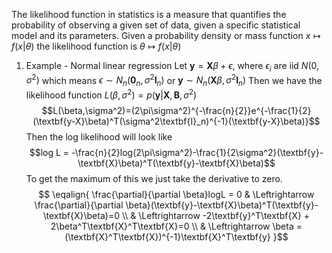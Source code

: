 The likelihood function in statistics is a measure that quantifies the probability of observing a given set of data, given a specific statistical model and its parameters.
Given a probability density or mass function $x \mapsto f(x|\theta)$ the likelihood function is $\theta \mapsto f(x|\theta)$ 

1. Example - Normal linear regression
	Let $\textbf{y}=\textbf{X}\beta + \epsilon$, where $\epsilon_{i}$ are iid $N(0,\sigma^2)$ 
	which means $\epsilon \sim N_n(\textbf{0}_n,\sigma^2\textbf{I}_n)$ or $\textbf{y} \sim N_n(\textbf{X}\beta,\sigma^2\textbf{I}_n)$ 
	Then we have the likelihood function $L(\beta,\sigma^2)=p(\textbf{y}|\textbf{X},\textbf{B}, \sigma^2)$ 
	$$L(\beta,\sigma^2)=(2\pi\sigma^2)^{-\frac{n}{2}}e^{-\frac{1}{2}(\textbf{y-X}\beta)^T(\sigma^2\textbf{I}_n)^{-1}(\textbf{y-X}\beta)}$$
	Then the log likelihood will look like
	$$log L = -\frac{n}{2}log(2\pi\sigma^2)-\frac{1}{2\sigma^2}(\textbf{y}-\textbf{X}\beta)^T(\textbf{y}-\textbf{X}\beta)$$
	To get the maximum of this we just take the derivative to zero. 
	$$ \eqalign{
		\frac{\partial}{\partial \beta}logL = 0 & \Leftrightarrow \frac{\partial}{\partial \beta}(\textbf{y}-\textbf{X}\beta)^T(\textbf{y}-\textbf{X}\beta)=0 \\
		& \Leftrightarrow -2\textbf{y}^T\textbf{X} + 2\beta^T\textbf{X}^T\textbf{X}=0 \\
		& \Leftrightarrow \beta = (\textbf{X}^T\textbf{X})^{-1}\textbf{X}^T\textbf{y}
	}$$
	